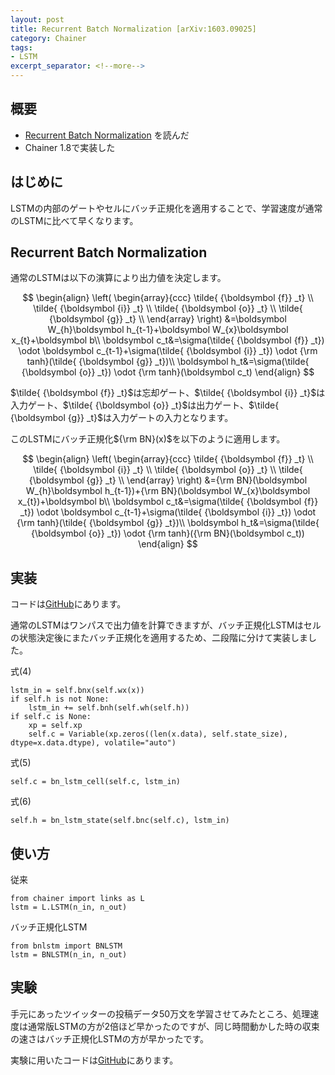 ```yaml
---
layout: post
title: Recurrent Batch Normalization [arXiv:1603.09025]
category: Chainer
tags:
- LSTM
excerpt_separator: <!--more-->
---
```


## 概要

- [Recurrent Batch Normalization](http://arxiv.org/abs/1603.09025) を読んだ
- Chainer 1.8で実装した

<!--more-->

## はじめに

LSTMの内部のゲートやセルにバッチ正規化を適用することで、学習速度が通常のLSTMに比べて早くなります。

## Recurrent Batch Normalization

通常のLSTMは以下の演算により出力値を決定します。

$$
	\begin{align}
		\left(
			\begin{array}{ccc}
			\tilde{ {\boldsymbol {f}} _t} \\
			\tilde{ {\boldsymbol {i}} _t} \\
			\tilde{ {\boldsymbol {o}} _t} \\
			\tilde{ {\boldsymbol {g}} _t} \\
			\end{array}
		\right)
		&=\boldsymbol W_{h}\boldsymbol h_{t-1}+\boldsymbol W_{x}\boldsymbol x_{t}+\boldsymbol b\\
		\boldsymbol c_t&=\sigma(\tilde{ {\boldsymbol {f}} _t}) \odot \boldsymbol c_{t-1}+\sigma(\tilde{ {\boldsymbol {i}} _t}) \odot {\rm tanh}(\tilde{ {\boldsymbol {g}} _t})\\
		\boldsymbol h_t&=\sigma(\tilde{ {\boldsymbol {o}} _t}) \odot {\rm tanh}(\boldsymbol c_t)
	\end{align}
$$

$\tilde{ {\boldsymbol {f}} _t}$は忘却ゲート、$\tilde{ {\boldsymbol {i}} _t}$は入力ゲート、$\tilde{ {\boldsymbol {o}} _t}$は出力ゲート、$\tilde{ {\boldsymbol {g}} _t}$は入力ゲートの入力となります。

このLSTMにバッチ正規化${\rm BN}(x)$を以下のように適用します。

$$
	\begin{align}
		\left(
			\begin{array}{ccc}
			\tilde{ {\boldsymbol {f}} _t} \\
			\tilde{ {\boldsymbol {i}} _t} \\
			\tilde{ {\boldsymbol {o}} _t} \\
			\tilde{ {\boldsymbol {g}} _t} \\
			\end{array}
		\right)
		&={\rm BN}(\boldsymbol W_{h}\boldsymbol h_{t-1})+{\rm BN}(\boldsymbol W_{x}\boldsymbol x_{t})+\boldsymbol b\\
		\boldsymbol c_t&=\sigma(\tilde{ {\boldsymbol {f}} _t}) \odot \boldsymbol c_{t-1}+\sigma(\tilde{ {\boldsymbol {i}} _t}) \odot {\rm tanh}(\tilde{ {\boldsymbol {g}} _t})\\
		\boldsymbol h_t&=\sigma(\tilde{ {\boldsymbol {o}} _t}) \odot {\rm tanh}({\rm BN}(\boldsymbol c_t))
	\end{align}
$$


## 実装

コードは[GitHub](https://github.com/musyoku/recurrent-batch-normalization)にあります。

通常のLSTMはワンパスで出力値を計算できますが、バッチ正規化LSTMはセルの状態決定後にまたバッチ正規化を適用するため、二段階に分けて実装しました。

式(4)

```
lstm_in = self.bnx(self.wx(x))
if self.h is not None:
	lstm_in += self.bnh(self.wh(self.h))
if self.c is None:
	xp = self.xp
	self.c = Variable(xp.zeros((len(x.data), self.state_size), dtype=x.data.dtype), volatile="auto")
```

式(5)

```
self.c = bn_lstm_cell(self.c, lstm_in)
```
式(6)

```
self.h = bn_lstm_state(self.bnc(self.c), lstm_in)
```

## 使い方

従来

```
from chainer import links as L
lstm = L.LSTM(n_in, n_out)
```

バッチ正規化LSTM

```
from bnlstm import BNLSTM
lstm = BNLSTM(n_in, n_out)
```

## 実験

手元にあったツイッターの投稿データ50万文を学習させてみたところ、処理速度は通常版LSTMの方が2倍ほど早かったのですが、同じ時間動かした時の収束の速さはバッチ正規化LSTMの方が早かったです。

実験に用いたコードは[GitHub](https://github.com/musyoku/lstm)にあります。